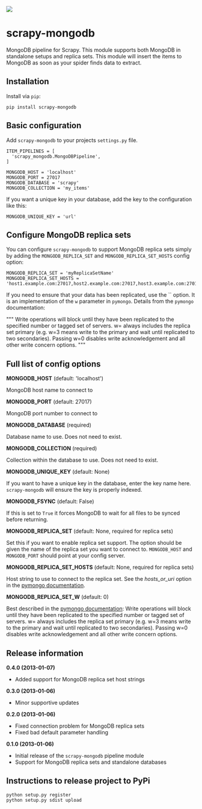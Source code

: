<a href='https://travis-ci.org/sebdah/scrapy-mongodb'><img src='https://secure.travis-ci.org/sebdah/scrapy-mongodb.png?branch=master'></a>

scrapy-mongodb
==============
MongoDB pipeline for Scrapy. This module supports both MongoDB in standalone setups and replica sets. This module will insert the items to MongoDB as soon as your spider finds data to extract.

Installation
------------
Install via `pip`:

    pip install scrapy-mongodb

Basic configuration
-------------------
Add `scrapy-mongodb` to your projects `settings.py` file.

    ITEM_PIPELINES = [
      'scrapy_mongodb.MongoDBPipeline',
    ]

    MONGODB_HOST = 'localhost'
    MONGODB_PORT = 27017
    MONGODB_DATABASE = 'scrapy'
    MONGODB_COLLECTION = 'my_items'

If you want a unique key in your database, add the key to the configuration like this:

    MONGODB_UNIQUE_KEY = 'url'

Configure MongoDB replica sets
------------------------------
You can configure `scrapy-mongodb` to support MongoDB replica sets simply by adding the `MONGODB_REPLICA_SET` and `MONGODB_REPLICA_SET_HOSTS` config option:

    MONGODB_REPLICA_SET = 'myReplicaSetName'
    MONGODB_REPLICA_SET_HOSTS = 'host1.example.com:27017,host2.example.com:27017,host3.example.com:27017'

If you need to ensure that your data has been replicated, use the `` option. It is an implementation of the `w` parameter in `pymongo`. Details from the `pymongo` documentation:

"""
Write operations will block until they have been replicated to the specified number or tagged set of servers. w=<int> always includes the replica set primary (e.g. w=3 means write to the primary and wait until replicated to two secondaries). Passing w=0 disables write acknowledgement and all other write concern options.
"""

Full list of config options
---------------------------
**MONGODB_HOST** (default: 'localhost')

MongoDB host name to connect to

**MONGODB_PORT** (default: 27017)

MongoDB port number to connect to

**MONGODB_DATABASE** (required)

Database name to use. Does not need to exist.

**MONGODB_COLLECTION** (required)

Collection within the database to use. Does not need to exist.

**MONGODB_UNIQUE_KEY** (default: None)

If you want to have a unique key in the database, enter the key name here. `scrapy-mongodb` will ensure the key is properly indexed.

**MONGODB_FSYNC** (default: False)

If this is set to `True` it forces MongoDB to wait for all files to be synced before returning.

**MONGODB_REPLICA_SET** (default: None, required for replica sets)

Set this if you want to enable replica set support. The option should be given the name of the replica set you want to connect to. `MONGODB_HOST` and `MONGODB_PORT` should point at your config server.

**MONGODB_REPLICA_SET_HOSTS** (default: None, required for replica sets)

Host string to use to connect to the replica set. See the *hosts_or_uri* option in the [pymongo documentation](http://api.mongodb.org/python/current/api/pymongo/mongo_replica_set_client.html#pymongo.mongo_replica_set_client.MongoReplicaSetClient).

**MONGODB_REPLICA_SET_W** (default: 0)

Best described in the [pymongo documentation](http://api.mongodb.org/python/current/api/pymongo/mongo_replica_set_client.html#pymongo.mongo_replica_set_client.MongoReplicaSetClient):
Write operations will block until they have been replicated to the specified number or tagged set of servers. w=<int> always includes the replica set primary (e.g. w=3 means write to the primary and wait until replicated to two secondaries). Passing w=0 disables write acknowledgement and all other write concern options.

Release information
-------------------
**0.4.0 (2013-01-07)**
- Added support for MongoDB replica set host strings

**0.3.0 (2013-01-06)**
- Minor supportive updates

**0.2.0 (2013-01-06)**
- Fixed connection problem for MongoDB replica sets
- Fixed bad default parameter handling

**0.1.0 (2013-01-06)**
- Initial release of the `scrapy-mongodb` pipeline module
- Support for MongoDB replica sets and standalone databases

Instructions to release project to PyPi
---------------------------------------

    python setup.py register
    python setup.py sdist upload
